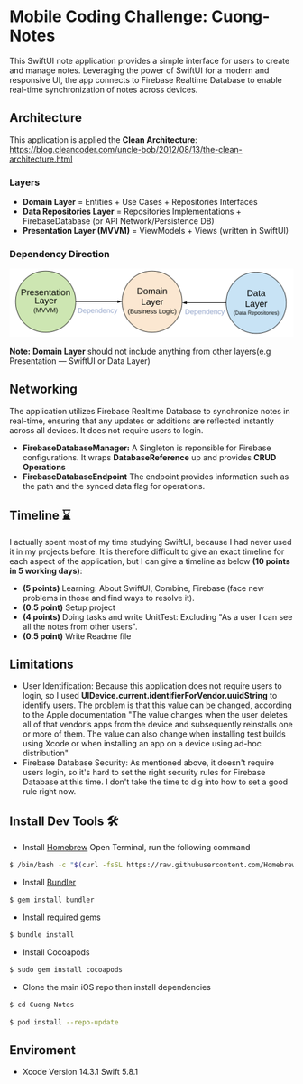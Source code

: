 # Mobile Coding Challenge: Cuong-Notes

This SwiftUI note application provides a simple interface for users to create and manage notes. Leveraging the power of SwiftUI for a modern and responsive UI, the app connects to Firebase Realtime Database to enable real-time synchronization of notes across devices.

## Architecture
This application is applied the **Clean Architecture**: https://blog.cleancoder.com/uncle-bob/2012/08/13/the-clean-architecture.html 
### Layers
* **Domain Layer** = Entities + Use Cases + Repositories Interfaces
* **Data Repositories Layer** = Repositories Implementations + FirebaseDatabase (or API Network/Persistence DB) 
* **Presentation Layer (MVVM)** = ViewModels + Views (written in SwiftUI)

### Dependency Direction
![Alt text](CleanArchitectureDependencies.png?raw=true "Modules Dependencies")

**Note:** **Domain Layer** should not include anything from other layers(e.g Presentation — SwiftUI or Data Layer)

## Networking
The application utilizes Firebase Realtime Database to synchronize notes in real-time, ensuring that any updates or additions are reflected instantly across all devices. It does not require users to login. 
* **FirebaseDatabaseManager:** A Singleton is reponsible for Firebase configurations. It wraps **DatabaseReference** up and provides **CRUD Operations**
* **FirebaseDatabaseEndpoint** The endpoint provides information such as the path and the synced data flag for operations.

## Timeline ⌛️
I actually spent most of my time studying SwiftUI, because I had never used it in my projects before. It is therefore difficult to give an exact timeline for each aspect of the application, but I can give a timeline as below **(10 points in 5 working days)**:
* **(5 points)** Learning: About SwiftUI, Combine, Firebase (face new problems in those and find ways to resolve it).
* **(0.5 point)** Setup project
* **(4 points)** Doing tasks and write UnitTest: Excluding "As a user I can see all the notes from other users".
* **(0.5 point)**  Write Readme file

## Limitations

* User Identification: Because this application does not require users to login, so I used **UIDevice.current.identifierForVendor.uuidString** to identify users. The problem is that this value can be changed, according to the Apple documentation "The value changes when the user deletes all of that vendor’s apps from the device and subsequently reinstalls one or more of them. The value can also change when installing test builds using Xcode or when installing an app on a device using ad-hoc distribution"
* Firebase Database Security: As mentioned above, it doesn't require users login, so it's hard to set the right security rules for Firebase Database at this time. I don't take the time to dig into how to set a good rule right now.

## Install Dev Tools 🛠
-   Install [Homebrew](https://brew.sh)
Open Terminal, run the following command
```sh
$ /bin/bash -c "$(curl -fsSL https://raw.githubusercontent.com/Homebrew/install/HEAD/install.sh)"
```
-   Install [Bundler](https://bundler.io)
```sh
$ gem install bundler
```
-   Install required gems

```sh
$ bundle install
```
-   Install Cocoapods
```sh
$ sudo gem install cocoapods
```
-   Clone the main iOS repo then install dependencies
```sh
$ cd Cuong-Notes
```
```sh
$ pod install --repo-update
```


## Enviroment
* Xcode Version 14.3.1  Swift 5.8.1

